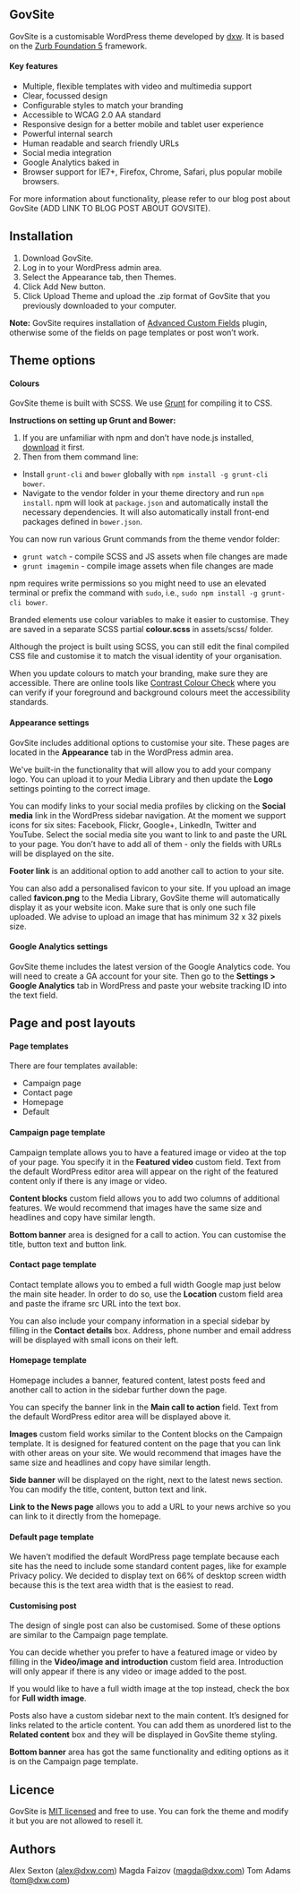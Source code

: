 GovSite
-------

GovSite is a customisable WordPress theme developed by [dxw](https://www.dxw.com/). It is based on the [Zurb Foundation 5](http://foundation.zurb.com/) framework.

#### Key features
* Multiple, flexible templates with video and multimedia support
* Clear, focussed design
* Configurable styles to match your branding
* Accessible to WCAG 2.0 AA standard
* Responsive design for a better mobile and tablet user experience
* Powerful internal search
* Human readable and search friendly URLs
* Social media integration
* Google Analytics baked in
* Browser support for IE7+, Firefox, Chrome, Safari, plus popular mobile browsers.

For more information about functionality, please refer to our blog post about GovSite (ADD LINK TO BLOG POST ABOUT GOVSITE).


Installation
------------

1. Download GovSite.
2. Log in to your WordPress admin area.
3. Select the Appearance tab, then Themes.
4. Click Add New button.
5. Click Upload Theme and upload the .zip format of GovSite that you previously downloaded to your computer.

**Note:** GovSite requires installation of [Advanced Custom Fields](http://www.advancedcustomfields.com/) plugin, otherwise some of the fields on page templates or post won’t work.


Theme options
-------------

#### Colours

GovSite theme is built with SCSS. We use [Grunt](http://gruntjs.com/) for compiling it to CSS.

**Instructions on setting up Grunt and Bower:**
1. If you are unfamiliar with npm and don’t have node.js installed, [download](http://nodejs.org/download/) it first.
2. Then from them command line:
  * Install `grunt-cli` and `bower` globally with `npm install -g grunt-cli bower`.
  * Navigate to the vendor folder in your theme directory and run `npm install`. npm will look at `package.json` and automatically install the necessary dependencies. It will also automatically install front-end packages defined in `bower.json`.

You can now run various Grunt commands from the theme vendor folder:
* `grunt watch` - compile SCSS and JS assets when file changes are made
* `grunt imagemin` - compile image assets when file changes are made

npm requires write permissions so you might need to use an elevated terminal or prefix the command with `sudo`, i.e., `sudo npm install -g grunt-cli bower`.

Branded elements use colour variables to make it easier to customise. They are saved in a separate SCSS partial **colour.scss** in assets/scss/ folder.

Although the project is built using SCSS, you can still edit the final compiled CSS file and customise it to match the visual identity of your organisation.

When you update colours to match your branding, make sure they are accessible. There are online tools like [Contrast Colour Check](http://snook.ca/technical/colour_contrast/colour.html) where you can verify if your foreground and background colours meet the accessibility standards.

#### Appearance settings

GovSite includes additional options to customise your site. These pages are located in the **Appearance** tab in the WordPress admin area.

We've built-in the functionality that will allow you to add your company logo. You can upload it to your Media Library and then update the **Logo** settings pointing to the correct image.

You can modify links to your social media profiles by clicking on the **Social media** link in the WordPress sidebar navigation. At the moment we support icons for six sites: Facebook, Flickr, Google+, LinkedIn, Twitter and YouTube. Select the social media site you want to link to and paste the URL to your page. You don’t have to add all of them - only the fields with URLs will be displayed on the site.

**Footer link** is an additional option to add another call to action to your site.

You can also add a personalised favicon to your site. If you upload an image called **favicon.png** to the Media Library, GovSite theme will automatically display it as your website icon. Make sure that is only one such file uploaded. We advise to upload an image that has minimum 32 x 32 pixels size.

#### Google Analytics settings

GovSite theme includes the latest version of the Google Analytics code. You will need to create a GA account for your site. Then go to the **Settings > Google Analytics** tab in WordPress and paste your website tracking ID into the text field.

Page and post layouts
---------------------

#### Page templates

There are four templates available:
* Campaign page
* Contact page
* Homepage
* Default

#### Campaign page template

Campaign template allows you to have a featured image or video at the top of your page. You specify it in the **Featured video** custom field. Text from the default WordPress editor area will appear on the right of the featured content only if there is any image or video.

**Content blocks** custom field allows you to add two columns of additional features. We would recommend that images have the same size and headlines and copy have similar length.

**Bottom banner** area is designed for a call to action. You can customise the title, button text and button link.

#### Contact page template

Contact template allows you to embed a full width Google map just below the main site header. In order to do so, use the **Location** custom field area and paste the iframe src URL into the text box.

You can also include your company information in a special sidebar by filling in the **Contact details** box. Address, phone number and email address will be displayed with small icons on their left.

#### Homepage template

Homepage includes a banner, featured content, latest posts feed and another call to action in the sidebar further down the page.

You can specify the banner link in the **Main call to action** field. Text from the default WordPress editor area will be displayed above it.

**Images** custom field works similar to the Content blocks on the Campaign template. It is designed for featured content on the page that you can link with other areas on your site. We would recommend that images have the same size and headlines and copy have similar length.

**Side banner** will be displayed on the right, next to the latest news section. You can modify the title, content, button text and link.

**Link to the News page** allows you to add a URL to your news archive so you can link to it directly from the homepage.

#### Default page template

We haven't modified the default WordPress page template because each site has the need to include some standard content pages, like for example Privacy policy. We decided to display text on 66% of desktop screen width because this is the text area width that is the easiest to read.

#### Customising post

The design of single post can also be customised. Some of these options are similar to the Campaign page template.

You can decide whether you prefer to have a featured image or video by filling in the **Video/image and introduction** custom field area. Introduction will only appear if there is any video or image added to the post.

If you would like to have a full width image at the top instead, check the box for **Full width image**.

Posts also have a custom sidebar next to the main content. It’s designed for links related to the article content. You can add them as unordered list to the **Related content** box and they will be displayed in GovSite theme styling.

**Bottom banner** area has got the same functionality and editing options as it is on the Campaign page template.

Licence
-------

GovSite is [MIT licensed](https://en.wikipedia.org/wiki/MIT_License) and free to use. You can fork the theme and modify it but you are not allowed to resell it.

Authors
-------

Alex Sexton (alex@dxw.com)
Magda Faizov (magda@dxw.com)
Tom Adams (tom@dxw.com)
